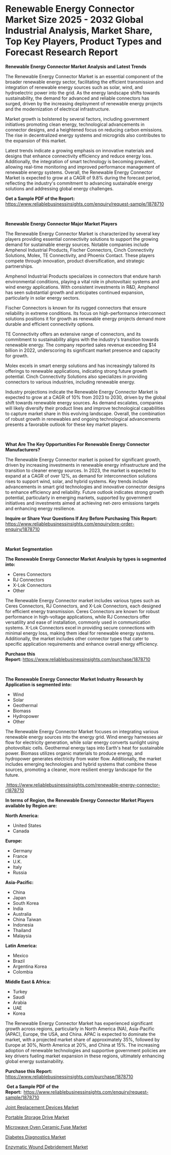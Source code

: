 <p><h1>Renewable Energy Connector Market Size 2025 - 2032 Global Industrial Analysis, Market Share, Top Key Players, Product Types and Forecast Research Report</h1></p><p><strong>Renewable Energy Connector Market Analysis and Latest Trends</strong></p>
<p><p>The Renewable Energy Connector Market is an essential component of the broader renewable energy sector, facilitating the efficient transmission and integration of renewable energy sources such as solar, wind, and hydroelectric power into the grid. As the energy landscape shifts towards sustainability, the demand for advanced and reliable connectors has surged, driven by the increasing deployment of renewable energy projects and the modernization of electrical infrastructure.</p><p>Market growth is bolstered by several factors, including government initiatives promoting clean energy, technological advancements in connector designs, and a heightened focus on reducing carbon emissions. The rise in decentralized energy systems and microgrids also contributes to the expansion of this market. </p><p>Latest trends indicate a growing emphasis on innovative materials and designs that enhance connectivity efficiency and reduce energy loss. Additionally, the integration of smart technology is becoming prevalent, allowing real-time monitoring and improved performance management of renewable energy systems. Overall, the Renewable Energy Connector Market is expected to grow at a CAGR of 9.8% during the forecast period, reflecting the industry's commitment to advancing sustainable energy solutions and addressing global energy challenges.</p></p>
<p><strong>Get a Sample PDF of the Report:&nbsp;</strong> <a href="https://www.reliablebusinessinsights.com/enquiry/request-sample/1878710?utm_campaign=1113&utm_medium=2&utm_source=Github&utm_content=ia&utm_term=06042025&utm_id=renewable-energy-connector">https://www.reliablebusinessinsights.com/enquiry/request-sample/1878710</a></p>
<p>&nbsp;</p>
<p><strong>Renewable Energy Connector Major Market Players</strong></p>
<p><p>The Renewable Energy Connector Market is characterized by several key players providing essential connectivity solutions to support the growing demand for sustainable energy sources. Notable companies include Amphenol Industrial Products, Fischer Connectors, Cinch Connectivity Solutions, Molex, TE Connectivity, and Phoenix Contact. These players compete through innovation, product diversification, and strategic partnerships.</p><p>Amphenol Industrial Products specializes in connectors that endure harsh environmental conditions, playing a vital role in photovoltaic systems and wind energy applications. With consistent investments in R&D, Amphenol has seen substantial growth and anticipates continued expansion, particularly in solar energy sectors.</p><p>Fischer Connectors is known for its rugged connectors that ensure reliability in extreme conditions. Its focus on high-performance interconnect solutions positions it for growth as renewable energy projects demand more durable and efficient connectivity options.</p><p>TE Connectivity offers an extensive range of connectors, and its commitment to sustainability aligns with the industry's transition towards renewable energy. The company reported sales revenue exceeding $14 billion in 2022, underscoring its significant market presence and capacity for growth.</p><p>Molex excels in smart energy solutions and has increasingly tailored its offerings to renewable applications, indicating strong future growth potential. Cinch Connectivity Solutions also specializes in providing connectors to various industries, including renewable energy.</p><p>Industry projections indicate the Renewable Energy Connector Market is expected to grow at a CAGR of 10% from 2023 to 2030, driven by the global shift towards renewable energy sources. As demand escalates, companies will likely diversify their product lines and improve technological capabilities to capture market share in this evolving landscape. Overall, the combination of robust growth in renewables and ongoing technological advancements presents a favorable outlook for these key market players.</p></p>
<p>&nbsp;</p>
<p><strong>What Are The Key Opportunities For Renewable Energy Connector Manufacturers?</strong></p>
<p><p>The Renewable Energy Connector market is poised for significant growth, driven by increasing investments in renewable energy infrastructure and the transition to cleaner energy sources. In 2023, the market is expected to expand at a CAGR of over 12%, as demand for interconnection solutions rises to support wind, solar, and hybrid systems. Key trends include advancements in smart grid technologies and innovative connector designs to enhance efficiency and reliability. Future outlook indicates strong growth potential, particularly in emerging markets, supported by government initiatives and investments aimed at achieving net-zero emissions targets and enhancing energy resilience.</p></p>
<p><strong>Inquire or Share Your Questions If Any Before Purchasing This Report:</strong> <a href="https://www.reliablebusinessinsights.com/enquiry/pre-order-enquiry/1878710?utm_campaign=1113&utm_medium=2&utm_source=Github&utm_content=ia&utm_term=06042025&utm_id=renewable-energy-connector">https://www.reliablebusinessinsights.com/enquiry/pre-order-enquiry/1878710</a></p>
<p>&nbsp;</p>
<p><strong>Market Segmentation</strong></p>
<p><strong>The Renewable Energy Connector Market Analysis by types is segmented into:</strong></p>
<p><ul><li>Ceres Connectors</li><li>RJ Connectors</li><li>X-Lok Connectors</li><li>Other</li></ul></p>
<p><p>The Renewable Energy Connector market includes various types such as Ceres Connectors, RJ Connectors, and X-Lok Connectors, each designed for efficient energy transmission. Ceres Connectors are known for robust performance in high-voltage applications, while RJ Connectors offer versatility and ease of installation, commonly used in communication systems. X-Lok Connectors excel in providing secure connections with minimal energy loss, making them ideal for renewable energy systems. Additionally, the market includes other connector types that cater to specific application requirements and enhance overall energy efficiency.</p></p>
<p><strong>Purchase this Report:&nbsp;</strong><a href="https://www.reliablebusinessinsights.com/purchase/1878710?utm_campaign=1113&utm_medium=2&utm_source=Github&utm_content=ia&utm_term=06042025&utm_id=renewable-energy-connector">https://www.reliablebusinessinsights.com/purchase/1878710</a></p>
<p>&nbsp;</p>
<p><strong>The Renewable Energy Connector Market Industry Research by Application is segmented into:</strong></p>
<p><ul><li>Wind</li><li>Solar</li><li>Geothermal</li><li>Biomass</li><li>Hydropower</li><li>Other</li></ul></p>
<p><p>The Renewable Energy Connector Market focuses on integrating various renewable energy sources into the energy grid. Wind energy harnesses air flow for electricity generation, while solar energy converts sunlight using photovoltaic cells. Geothermal energy taps into Earth's heat for sustainable power. Biomass utilizes organic materials to produce energy, and hydropower generates electricity from water flow. Additionally, the market includes emerging technologies and hybrid systems that combine these sources, promoting a cleaner, more resilient energy landscape for the future.</p></p>
<p><a href="https://www.reliablebusinessinsights.com/renewable-energy-connector-r1878710?utm_campaign=1113&utm_medium=2&utm_source=Github&utm_content=ia&utm_term=06042025&utm_id=renewable-energy-connector">&nbsp;https://www.reliablebusinessinsights.com/renewable-energy-connector-r1878710</a></p>
<p><strong>In terms of Region, the Renewable Energy Connector Market Players available by Region are:</strong></p>
<p>
    <p> <strong> North America: </strong>
        <ul>
            <li>United States</li>
            <li>Canada</li>
        </ul>
        </p> 
    <p> <strong> Europe: </strong>
        <ul>
            <li>Germany</li>
            <li>France</li>
            <li>U.K.</li>
            <li>Italy</li>
            <li>Russia</li>
        </ul>
        </p> 
    <p> <strong> Asia-Pacific: </strong>
        <ul>
            <li>China</li>
            <li>Japan</li>
            <li>South Korea</li>
            <li>India</li>
            <li>Australia</li>
            <li>China Taiwan</li>
            <li>Indonesia</li>
            <li>Thailand</li>
            <li>Malaysia</li>
        </ul>
        </p> 
    <p> <strong> Latin America: </strong>
        <ul>
            <li>Mexico</li>
            <li>Brazil</li>
            <li>Argentina Korea</li>
            <li>Colombia</li>
        </ul>
        </p> 
    <p> <strong> Middle East & Africa: </strong>
        <ul>
            <li>Turkey</li>
            <li>Saudi</li>
            <li>Arabia</li>
            <li>UAE</li>
            <li>Korea</li>
        </ul>
    </p>
    </p>
<p><p>The Renewable Energy Connector Market has experienced significant growth across regions, particularly in North America (NA), Asia-Pacific (APAC), Europe, the USA, and China. APAC is expected to dominate the market, with a projected market share of approximately 35%, followed by Europe at 30%, North America at 20%, and China at 15%. The increasing adoption of renewable technologies and supportive government policies are key drivers fueling market expansion in these regions, ultimately enhancing global energy sustainability.</p></p>
<p><strong>Purchase this Report: </strong><a href="https://www.reliablebusinessinsights.com/purchase/1878710?utm_campaign=1113&utm_medium=2&utm_source=Github&utm_content=ia&utm_term=06042025&utm_id=renewable-energy-connector">https://www.reliablebusinessinsights.com/purchase/1878710</a></p>
<p>&nbsp;<strong>Get a Sample PDF of the Report:&nbsp;&nbsp;</strong><a href="https://www.reliablebusinessinsights.com/enquiry/request-sample/1878710?utm_campaign=1113&utm_medium=2&utm_source=Github&utm_content=ia&utm_term=06042025&utm_id=renewable-energy-connector">https://www.reliablebusinessinsights.com/enquiry/request-sample/1878710</a></p>
<p><strong></strong></p>
<p><p><a href="https://www.linkedin.com/pulse/joint-replacement-devices-market-size-growth-type-application-gdqmc?utm_campaign=1113&utm_medium=2&utm_source=Github&utm_content=ia&utm_term=06042025&utm_id=renewable-energy-connector">Joint Replacement Devices Market</a></p><p><a href="https://github.com/tauchzuazoli/Market-Research-Report-List-1/blob/main/portable-storage-drive-market.md?utm_campaign=1113&utm_medium=2&utm_source=Github&utm_content=ia&utm_term=06042025&utm_id=renewable-energy-connector">Portable Storage Drive Market</a></p><p><a href="https://github.com/abbasgwiltke/Market-Research-Report-List-1/blob/main/microwave-oven-ceramic-fuse-market.md?utm_campaign=1113&utm_medium=2&utm_source=Github&utm_content=ia&utm_term=06042025&utm_id=renewable-energy-connector">Microwave Oven Ceramic Fuse Market</a></p><p><a href="https://www.linkedin.com/pulse/diabetes-diagnostics-market-growth-forecast-size-projected-dyh9f?utm_campaign=1113&utm_medium=2&utm_source=Github&utm_content=ia&utm_term=06042025&utm_id=renewable-energy-connector">Diabetes Diagnostics Market</a></p><p><a href="https://www.linkedin.com/pulse/regional-global-enzymatic-wound-debridement-market-analysis-krive?utm_campaign=1113&utm_medium=2&utm_source=Github&utm_content=ia&utm_term=06042025&utm_id=renewable-energy-connector">Enzymatic Wound Debridement Market</a></p></p>